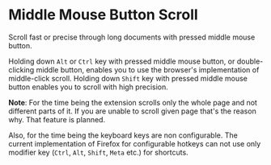 # Middle Mouse Button Scroll

Scroll fast or precise through long documents with pressed middle mouse button.

Holding down `Alt` or `Ctrl` key with pressed middle mouse button, or double-clicking middle button, enables you to use the browser's implementation of middle-click scroll.
Holding down `Shift` key with pressed middle mouse button enables you to scroll with high precision.

**Note**: For the time being the extension scrolls only the whole page and not different parts of it. If you are unable to scroll given page that's the reason why. That feature is planned.

Also, for the time being the keyboard keys are non configurable. The current implementation of Firefox for configurable hotkeys can not use only modifier key (`Ctrl`, `Alt`, `Shift`, `Meta` etc.) for shortcuts.
